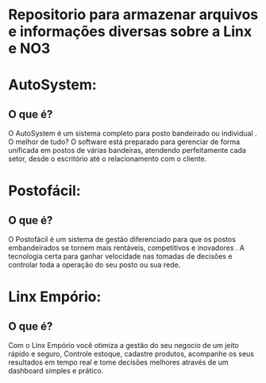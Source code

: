 # Repositorio para armazenar arquivos e informações diversas sobre a Linx e NO3

# AutoSystem:

## O que é?

  O AutoSystem é um sistema completo para posto bandeirado ou individual
  . O melhor de tudo? O software está preparado para gerenciar de forma unificada em postos de várias bandeiras, atendendo perfeitamente cada setor, desde o escritório     até o relacionamento com o cliente.

# Postofácil:

## O que é?

  O Postofácil é um sistema de gestão diferenciado para que os postos embandeirados se tornem mais rentáveis, competitivos e inovadores
  . A tecnologia certa para ganhar velocidade nas tomadas de decisões e controlar toda a operação do seu posto ou sua rede.

# Linx Empório:

## O que é?

  Com o Linx Empório você otimiza a gestão do seu negocio de um jeito rápido e seguro, Controle estoque, cadastre produtos, acompanhe os seus resultados em tempo real e   tome decisões melhores através de um dashboard simples e prático.
